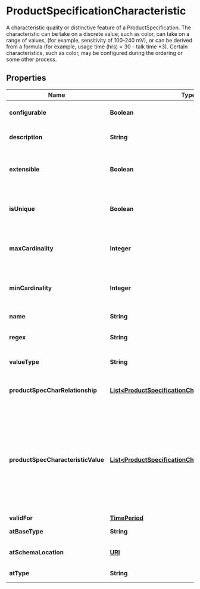 

# ProductSpecificationCharacteristic

A characteristic quality or distinctive feature of a ProductSpecification.  The characteristic can be take on a discrete value, such as color, can take on a range of values, (for example, sensitivity of 100-240 mV), or can be derived from a formula (for example, usage time (hrs) = 30 - talk time *3). Certain characteristics, such as color, may be configured during the ordering or some other process.
## Properties

Name | Type | Description | Notes
------------ | ------------- | ------------- | -------------
**configurable** | **Boolean** | If true, the Boolean indicates that the ProductSpecificationCharacteristic is configurable |  [optional]
**description** | **String** | A narrative that explains in detail what the ProductSpecificationCharacteristic is |  [optional]
**extensible** | **Boolean** | An indicator that specifies that the values for the characteristic can be extended by adding new values when instantiating a characteristic for a product |  [optional]
**isUnique** | **Boolean** | An indicator that specifies if a value is unique for the specification. Possible values are; \&quot;unique while value is in effect\&quot; and \&quot;unique whether value is in effect or not\&quot; |  [optional]
**maxCardinality** | **Integer** | The maximum number of instances a CharacteristicValue can take on. For example, zero to five phone numbers in a group calling plan, where five is the value for the maxCardinality |  [optional]
**minCardinality** | **Integer** | The minimum number of instances a CharacteristicValue can take on. For example, zero to five phone numbers in a group calling plan, where zero is the value for the minCardinality |  [optional]
**name** | **String** | Name of the ProductSpecificationCharacteristic |  [optional]
**regex** | **String** | A rule or principle represented in regular expression used to derive the value of a characteristic value |  [optional]
**valueType** | **String** | A kind of value that the characteristic can take on, such as numeric, text and so forth |  [optional]
**productSpecCharRelationship** | [**List&lt;ProductSpecificationCharacteristicRelationship&gt;**](ProductSpecificationCharacteristicRelationship.md) | An aggregation, migration, substitution, dependency or exclusivity relationship between/among Specification Characteristics. |  [optional]
**productSpecCharacteristicValue** | [**List&lt;ProductSpecificationCharacteristicValue&gt;**](ProductSpecificationCharacteristicValue.md) | A ProductSpecificationCharacteristicValue object is used to define a set of attributes, each of which can be assigned to a corresponding set of attributes in a ProductSpecificationCharacteristic object. The values of the attributes in the ProductSpecificationCharacteristicValue object describe the values of the attributes that a corresponding ProductSpecificationCharacteristic object can take on. |  [optional]
**validFor** | [**TimePeriod**](TimePeriod.md) |  |  [optional]
**atBaseType** | **String** | When sub-classing, this defines the super-class |  [optional]
**atSchemaLocation** | [**URI**](URI.md) | A URI to a JSON-Schema file that defines additional attributes and relationships |  [optional]
**atType** | **String** | When sub-classing, this defines the sub-class entity name |  [optional]



